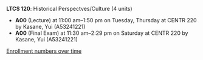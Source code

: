 **LTCS 120**: Historical Perspectves/Culture (4 units)

- **A00** (Lecture) at 11:00 am–1:50 pm on Tuesday, Thursday at CENTR 220 by Kasane, Yui (A53241221)
- **A00** (Final Exam) at 11:30 am–2:29 pm on Saturday at CENTR 220 by Kasane, Yui (A53241221)

[Enrollment numbers over time](./LTCS120.tsv)
